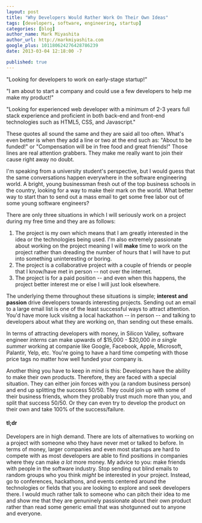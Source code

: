```yaml
---
layout: post
title: "Why Developers Would Rather Work On Their Own Ideas"
tags: [developers, software, engineering, startup]
categories: [blog]
author_name: Mark Miyashita
author_url: http://markmiyashita.com
google_plus: 101180624276428786239
date: 2013-03-04 12:18:00 -7

published: true
---
```


"Looking for developers to work on early-stage startup!"

"I am about to start a company and could use a few developers to help me make my product!"

"Looking for experienced web developer with a minimum of 2-3 years full stack experience and proficient in both back-end and front-end technologies such as HTML5, CSS, and Javascript."

These quotes all sound the same and they are said all too often. What's even better is when they add a line or two at the end such as: "About to be funded!" or "Compensation will be in free food and great friends!" Those lines are real attention grabbers. They make me really want to join their cause right away no doubt.

I'm speaking from a university student's perspective, but I would guess that the same conversations happen everywhere in the software engineering world. A bright, young businessman fresh out of the top business schools in the country, looking for a way to make their mark on the world. What better way to start than to send out a mass email to get some free labor out of some young software engineers? 

There are only three situations in which I will seriously work on a project during my free time and they are as follows:

1. The project is my own which means that I am greatly interested in the idea or the technologies being used. I'm also extremely passionate about working on the project meaning I will <b>make</b> time to work on the project rather than dreading the number of hours that I will have to put into something uninteresting or boring.
2. The project is a collaborative project with a couple of friends or people that I know/have met in person -- not over the internet.
3. The project is for a paid position -- and even when this happens, the project better interest me or else I will just look elsewhere.

The underlying theme throughout these situations is simple; <b>interest and passion</b> drive developers towards interesting projects. Sending out an email to a large email list is one of the least successful ways to attract attention. You'd have more luck visitng a local hackathon -- in person -- and talking to developers about what they are working on, than sending out these emails.

In terms of attracting developers with money, in Silicon Valley, software engineer <i>interns</i> can make upwards of $15,000 - $20,000 <i>in a single summer</i> working at companie like Google, Facebook, Apple, Microsoft, Palantir, Yelp, etc. You're going to have a hard time competing with those price tags no matter how well funded your company is. 

Another thing you have to keep in mind is this: Developers have the ability to make their own products. Therefore, they are faced with a special situation. They can either join forces with you (a random business person) and end up splitting the success 50/50. They could join up with some of their business friends, whom they probably trust much more than you, and split that success 50/50. Or they can even try to develop the product on their own and take 100% of the success/failure. 

<h4>tl;dr</h4>
Developers are in high demand. There are lots of alternatives to working on a project with someone who they have never met or talked to before. In terms of money, larger companies and even most startups are hard to compete with as most developers are able to find positions in companies where they can make <i>a lot</i> more money. My advice to you: make friends with people in the software industry. Stop sending out blind emails to random groups who you think <i>might</i> be interested in your project. Instead, go to conferences, hackathons, and events centered around the technologies or fields that you are looking to explore and seek developers there. I would much rather talk to someone who can pitch their idea to me and show me that they are genuninely passionate about their own product rather than read some generic email that was shotgunned out to anyone and everyone.